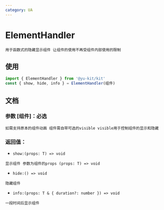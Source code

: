 ```yaml
---
category: UA
---
```


# ElementHandler

    用于函数式的隐藏显示组件 让组件的使用不再受组件内部使用的限制

## 使用

```ts
import { ElementHandler } from '@yu-kit/kit'
const { show, hide, info } = ElementHandler(组件)
```

## 文档

### 参数 [组件]：必选

```
如需支持原本的组件动画 组件需自带可选的visible visible用于控制组件的显示和隐藏
```

### 返回值：

- `show:(props: T) => void`

```
显示组件 参数为组件的props (props: T) => void
```

- `hide:() => void`

```
隐藏组件
```

- `info:(props: T & { duration?: number }) => void`

```
一段时间后显示组件
```
